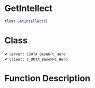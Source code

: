 # GetIntellect
```js
float GetIntellect()
```
# Class
✔ `Server: CDOTA_BaseNPC_Hero`  
✔ `Client: C_DOTA_BaseNPC_Hero`  

# Function Description

